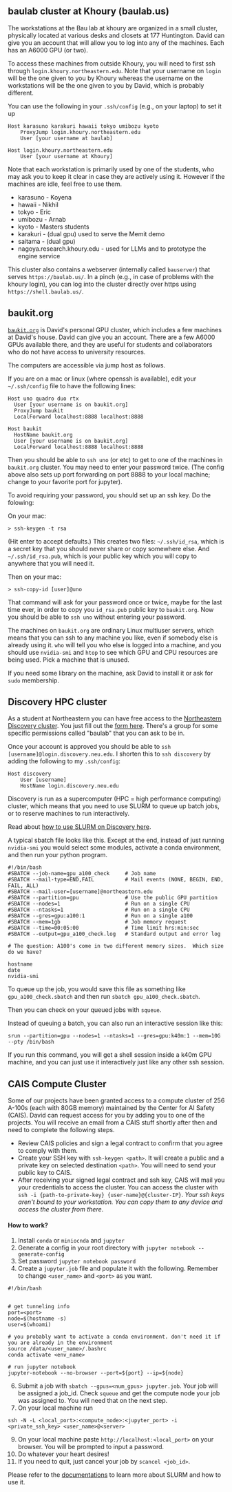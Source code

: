 ## baulab cluster at Khoury (baulab.us)

The workstations at the Bau lab at khoury are organized in a small cluster, physically located at various desks and closets at 177 Huntington.  David can give you an account that will allow you to log into any of the machines.  Each has an A6000 GPU (or two).

To access these machines from outside Khoury, you will need to first ssh through `login.khoury.northeastern.edu`.   Note that your username on `login` will be the one given to you by Khoury whereas the username on the workstations will be the one given to you by David, which is probably different.

You can use the following in your `.ssh/config` (e.g., on your laptop) to set it up

```
Host karasuno karakuri hawaii tokyo umibozu kyoto
    ProxyJump login.khoury.northeastern.edu
    User [your username at baulab]

Host login.khoury.northeastern.edu
    User [your username at Khoury]
```

Note that each workstation is primarily used by one of the students, who may ask you to keep it clear in case they are actively using it. However if the machines are idle, feel free to use them.

 * karasuno - Koyena
 * hawaii - Nikhil
 * tokyo - Eric
 * umibozu - Arnab
 * kyoto - Masters students
 * karakuri - (dual gpu) used to serve the Memit demo
 * saitama - (dual gpu)
 * nagoya.research.khoury.edu - used for LLMs and to prototype the engine service

This cluster also contains a webserver (internally called `bauserver`) that serves `https://baulab.us/`.  In a pinch (e.g., in case of problems with the khoury login), you can log into the cluster directly over https using `https://shell.baulab.us/`.

## baukit.org

[`baukit.org`](baukit.org) is David's personal GPU cluster, which includes a few machines at David's house.  David can give you an account.  There are a few A6000 GPUs available there, and they are useful for students and collaborators who do not have access to university resources.

The computers are accessible via jump host as follows.

If you are on a mac or linux (where openssh is available), edit your `~/.ssh/config` file to have the following lines:

```
Host uno quadro duo rtx
  User [your username is on baukit.org]
  ProxyJump baukit
  LocalForward localhost:8888 localhost:8888

Host baukit
  HostName baukit.org
  User [your username is on baukit.org]
  LocalForward localhost:8888 localhost:8888

```

Then you should be able to `ssh uno` (or etc) to get to one of the machines in `baukit.org` cluster.  You may need to enter your password twice.  (The config above also sets up port forwarding on port 8888 to your local machine; change to your favorite port for jupyter).

To avoid requiring your password, you should set up an ssh key.  Do the folowing:

On your mac:
```
> ssh-keygen -t rsa
```
(Hit enter to accept defaults.)  This creates two files: `~/.ssh/id_rsa`, which is a secret key that you should never share or copy somewhere else.  And `~/.ssh/id_rsa.pub`, which is your public key which you will copy to anywhere that you will need it.

Then on your mac:
```
> ssh-copy-id [user]@uno
```

That command will ask for your password once or twice, maybe for the last time ever, in order to copy you `id_rsa.pub` public key to `baukit.org`.  Now you should be able to `ssh uno` without entering your password.

The machines on `baukit.org` are ordinary Linux multiuser servers, which means that you can ssh to any machine you like, even if somebody else is already using it.  `who` will tell you who else is logged into a machine, and you should use `nvidia-smi` and `htop` to see which GPU and CPU resources are being used.  Pick a machine that is unused.

If you need some library on the machine, ask David to install it or ask for `sudo` membership.

## Discovery HPC cluster

As a student at Northeastern you can have free access to the [Northeastern Discovery cluster](https://rc-docs.northeastern.edu/en/latest/).  You just fill out the [form here](https://rc-docs.northeastern.edu/en/latest/first_steps/get_access.html).  There's a group for some specific permissions called "baulab" that you can ask to be in.

Once your account is approved you should be able to `ssh [username]@login.discovery.neu.edu`.  I shorten this to `ssh discovery` by adding the following to my `.ssh/config`:

```
Host discovery
    User [username]
    HostName login.discovery.neu.edu
```

Discovery is run as a supercomputer (HPC = high performance computing) cluster, which means that you need to use SLURM to queue up batch jobs, or to reserve machines to run interactively.

Read about [how to use SLURM on Discovery here](https://rc-docs.northeastern.edu/en/latest/using-discovery/usingslurm.html).

A typical sbatch file looks like this.  Except at the end, instead of just running `nvidia-smi` you would select some modules, activate a conda environment, and then run your python program.

```
#!/bin/bash
#SBATCH --job-name=gpu_a100_check     # Job name
#SBATCH --mail-type=END,FAIL          # Mail events (NONE, BEGIN, END, FAIL, ALL)
#SBATCH --mail-user=[username]@northeastern.edu
#SBATCH --partition=gpu               # Use the public GPU partition
#SBATCH --nodes=1                     # Run on a single CPU
#SBATCH --ntasks=1                    # Run on a single CPU
#SBATCH --gres=gpu:a100:1             # Run on a single a100
#SBATCH --mem=1gb                     # Job memory request
#SBATCH --time=00:05:00               # Time limit hrs:min:sec
#SBATCH --output=gpu_a100_check.log   # Standard output and error log

# The question: A100's come in two different memory sizes.  Which size do we have?

hostname
date
nvidia-smi
```

To queue up the job, you would save this file as something like `gpu_a100_check.sbatch` and then run `sbatch gpu_a100_check.sbatch`.

Then you can check on your queued jobs with `squeue`.

Instead of queuing a batch, you can also run an interactive session like this:

```
srun --partition=gpu --nodes=1 --ntasks=1 --gres=gpu:k40m:1 --mem=10G --pty /bin/bash
```

If you run this command, you will get a shell session inside a k40m GPU machine, and you can just use it interactively just like any other ssh session.

## CAIS Compute Cluster

Some of our projects have been granted access to a compute cluster of 256 A-100s (each with 80GB memory) maintained by the Center for AI Safety (CAIS). David can request access for you by adding you to one of the projects. You will receive an email from a CAIS stuff shortly after then and need to complete the following steps.

* Review CAIS policies and sign a legal contract to confirm that you agree to comply with them.
* Create your SSH key with `ssh-keygen <path>`. It will create a public and a private key on selected destination `<path>`. You will need to send your public key to CAIS.
* After receiving your signed legal contract and ssh key, CAIS will mail you your credentials to access the cluster. You can access the cluster with `ssh -i {path-to-private-key} {user-name}@{cluster-IP}`. *Your ssh keys aren't bound to your workstation. You can copy them to any device and access the cluster from there*.

#### How to work?
1. Install `conda` or `miniocnda` and `jupyter`
2. Generate a config in your root directory with `jupyter notebook --generate-config`
3. Set password `jupyter notebook password`
4. Create a `jupyter.job` file and populate it with the following. Remember to change `<user_name>` and `<port>` as you want. 
```
#!/bin/bash


# get tunneling info
port=<port>
node=$(hostname -s)
user=$(whoami)

# you probably want to activate a conda environment. don't need it if you are already in the environment
source /data/<user_name>/.bashrc
conda activate <env_name>

# run jupyter notebook
jupyter-notebook --no-browser --port=${port} --ip=${node}

``` 
6. Submit a job with `sbatch --gpus=<num_gpus> jupyter.job`. Your job will be assigned a job_id. Check `squeue` and get the compute node your job was assigned to. You will need that on the next step.
8. On your local machine run
```
ssh -N -L <local_port>:<compute_node>:<jupyter_port> -i <private_ssh_key> <user_name>@<server>
```
9. On your local machine paste `http://localhost:<local_port>` on your browser. You will be prompted to input a password.
10. Do whatever your heart desires! 
11. If you need to quit, just cancel your job by `scancel <job_id>`.

Please refer to the [documentations](https://slurm.schedmd.com/tutorials.html) to learn more about SLURM and how to use it.
